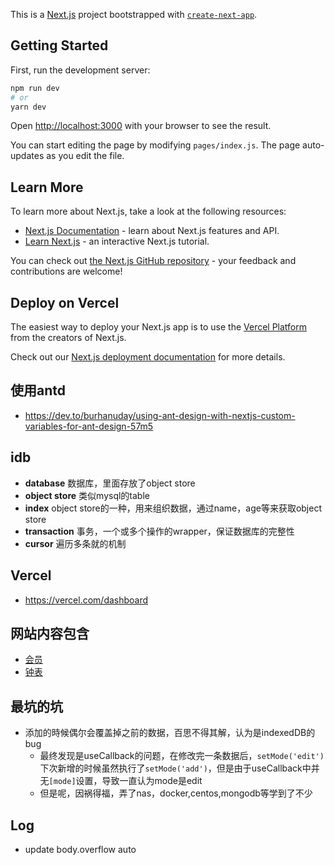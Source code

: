 This is a [Next.js](https://nextjs.org/) project bootstrapped with [`create-next-app`](https://github.com/vercel/next.js/tree/canary/packages/create-next-app).

## Getting Started

First, run the development server:

```bash
npm run dev
# or
yarn dev
```

Open [http://localhost:3000](http://localhost:3000) with your browser to see the result.

You can start editing the page by modifying `pages/index.js`. The page auto-updates as you edit the file.

## Learn More

To learn more about Next.js, take a look at the following resources:

- [Next.js Documentation](https://nextjs.org/docs) - learn about Next.js features and API.
- [Learn Next.js](https://nextjs.org/learn) - an interactive Next.js tutorial.

You can check out [the Next.js GitHub repository](https://github.com/vercel/next.js/) - your feedback and contributions are welcome!

## Deploy on Vercel

The easiest way to deploy your Next.js app is to use the [Vercel Platform](https://vercel.com/import?utm_medium=default-template&filter=next.js&utm_source=create-next-app&utm_campaign=create-next-app-readme) from the creators of Next.js.

Check out our [Next.js deployment documentation](https://nextjs.org/docs/deployment) for more details.

## 使用antd

- <https://dev.to/burhanuday/using-ant-design-with-nextjs-custom-variables-for-ant-design-57m5>

## idb

- __database__     数据库，里面存放了object store
- __object store__ 类似mysql的table
- __index__        object store的一种，用来组织数据，通过name，age等来获取object store
- __transaction__  事务，一个或多个操作的wrapper，保证数据库的完整性
- __cursor__       遍历多条就的机制

## Vercel

- https://vercel.com/dashboard

## 网站内容包含

- [会员][1]
- [钟表][2]

[1]:https://ziyi.vercel.app
[2]:https://ziyi.vercel.app/clock

## 最坑的坑

- 添加的時候偶尔会覆盖掉之前的数据，百思不得其解，认为是indexedDB的bug
  - 最终发现是useCallback的问题，在修改完一条数据后，`setMode('edit')`下次新增的时候虽然执行了`setMode('add')`，但是由于useCallback中并无`[mode]`设置，导致一直认为mode是edit
  - 但是呢，因祸得福，弄了nas，docker,centos,mongodb等学到了不少

## Log

- update body.overflow auto
